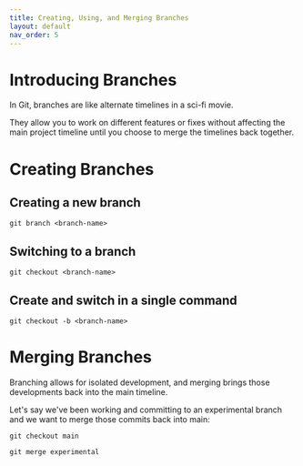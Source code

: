 ```yaml
---
title: Creating, Using, and Merging Branches
layout: default
nav_order: 5
---
```


# Introducing Branches

In Git, branches are like alternate timelines in a sci-fi movie.

They allow you to work on different features or fixes without affecting the main project
timeline until you choose to merge the timelines back together.

# Creating Branches

## Creating a new branch

`git branch <branch-name>`

## Switching to a branch

`git checkout <branch-name>`

## Create and switch in a single command

`git checkout -b <branch-name>`

# Merging Branches

Branching allows for isolated development, and merging brings those developments
back into the main timeline.

Let's say we've been working and committing to an experimental branch and we
want to merge those commits back into main:

`git checkout main`

`git merge experimental`

